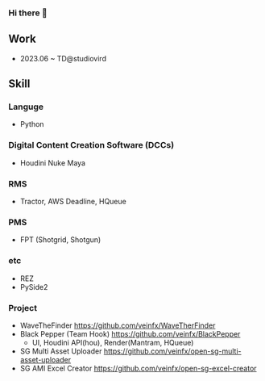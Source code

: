 ### Hi there 👋

<!--
**veinfx/veinfx** is a ✨ _special_ ✨ repository because its `README.md` (this file) appears on your GitHub profile.

Here are some ideas to get you started:

- 🔭 I’m currently working on ...
- 🌱 I’m currently learning ...
- 👯 I’m looking to collaborate on ...
- 🤔 I’m looking for help with ...
- 💬 Ask me about ...
- 📫 How to reach me: ...
- 😄 Pronouns: ...
- ⚡ Fun fact: ...
-->
  
## Work

- 2023.06 ~ TD@studiovird


## Skill
### Languge
-  Python

### Digital Content Creation Software (DCCs)
-  Houdini Nuke Maya
  
### RMS
-  Tractor, AWS Deadline, HQueue

### PMS
-  FPT (Shotgrid, Shotgun)

### etc
-  REZ
-  PySide2

### Project

- WaveTheFinder <https://github.com/veinfx/WaveTherFinder>
- Black Pepper (Team Hook) <https://github.com/veinfx/BlackPepper>
  - UI, Houdini API(hou), Render(Mantram, HQueue)
- SG Multi Asset Uploader <https://github.com/veinfx/open-sg-multi-asset-uploader>
- SG AMI Excel Creator <https://github.com/veinfx/open-sg-excel-creator>


<!--
**TD Intern**
- VFX  studio
- Republic of Korea
- Mar 2023 – Jun 2023

### Education

**Netflix TD**
- Rapa
- Republic of Korea
- Mar 2017 – Mar 2023
-->

